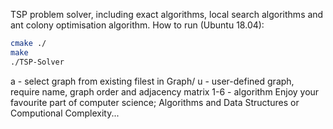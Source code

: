 TSP problem solver, including exact algorithms, local search algorithms and ant colony optimisation algorithm.
How to run (Ubuntu 18.04):
 
```bash
cmake ./
make
./TSP-Solver
```

a - select graph from existing filest in Graph/
u - user-defined graph, require name, graph order and adjacency matrix
1-6 - algorithm
Enjoy your favourite part of computer science; Algorithms and Data Structures or Computional Complexity...
